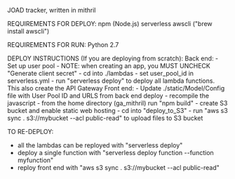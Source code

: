 JOAD tracker, written in mithril


REQUIREMENTS FOR DEPLOY:
npm (Node.js)
serverless
awscli ("brew install awscli")

REQUIREMENTS FOR RUN:
Python 2.7

DEPLOY INSTRUCTIONS (If you are deploying from scratch):
Back end:
    - Set up user pool
          - NOTE: when creating an app, you MUST UNCHECK "Generate client secret"
    - cd into ./lambdas
    - set user_pool_id in serverless.yml
    - run "serverless deploy" to deploy all lambda functions. This also create the API Gateway
Front end:
    - Update ./static/Model/Config file with User Pool ID and URLS from back end deploy
    - recompile the javascript
            - from the home directory (ga_mithril) run "npm build"
    - create S3 bucket and enable static web hosting
    - cd into "deploy_to_S3"
           - run "aws s3 sync . s3://mybucket --acl public-read" to upload files to S3 bucket

TO RE-DEPLOY:
   - all the lambdas can be reployed with "serverless deploy"
   - deploy a single function with "serverless deploy function --function myfunction"
   - reploy front end with "aws s3 sync . s3://mybucket --acl public-read"